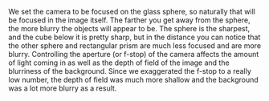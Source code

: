 We set the camera to be focused on the glass sphere, so naturally that will be focused in the image itself. The farther you get away from the sphere, the more blurry the objects will appear to be. The sphere is the sharpest, and the cube below it is pretty sharp, but in the distance you can notice that the other sphere and rectangular prism are much less focused and are more blurry. Controlling the aperture (or f-stop) of the camera affects the amount of light coming in as well as the depth of field of the image and the blurriness of the background. Since we exaggerated the f-stop to a really low number, the depth of field was much more shallow and the background was a lot more blurry as a result.